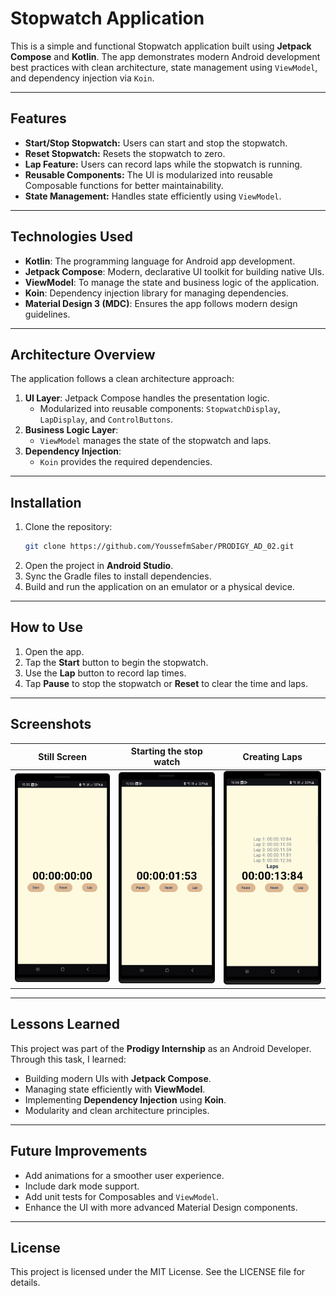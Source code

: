 # Stopwatch Application

This is a simple and functional Stopwatch application built using **Jetpack Compose** and **Kotlin**. The app demonstrates modern Android development best practices with clean architecture, state management using `ViewModel`, and dependency injection via `Koin`.

---

## Features

- **Start/Stop Stopwatch:** Users can start and stop the stopwatch.
- **Reset Stopwatch:** Resets the stopwatch to zero.
- **Lap Feature:** Users can record laps while the stopwatch is running.
- **Reusable Components:** The UI is modularized into reusable Composable functions for better maintainability.
- **State Management:** Handles state efficiently using `ViewModel`.

---

## Technologies Used

- **Kotlin**: The programming language for Android app development.
- **Jetpack Compose**: Modern, declarative UI toolkit for building native UIs.
- **ViewModel**: To manage the state and business logic of the application.
- **Koin**: Dependency injection library for managing dependencies.
- **Material Design 3 (MDC)**: Ensures the app follows modern design guidelines.

---

## Architecture Overview

The application follows a clean architecture approach:

1. **UI Layer**: Jetpack Compose handles the presentation logic.
    - Modularized into reusable components: `StopwatchDisplay`, `LapDisplay`, and `ControlButtons`.
2. **Business Logic Layer**:
    - `ViewModel` manages the state of the stopwatch and laps.
3. **Dependency Injection**:
    - `Koin` provides the required dependencies.

---

## Installation

1. Clone the repository:
   ```bash
   git clone https://github.com/YoussefmSaber/PRODIGY_AD_02.git
   ```
2. Open the project in **Android Studio**.
3. Sync the Gradle files to install dependencies.
4. Build and run the application on an emulator or a physical device.

---

## How to Use

1. Open the app.
2. Tap the **Start** button to begin the stopwatch.
3. Use the **Lap** button to record lap times.
4. Tap **Pause** to stop the stopwatch or **Reset** to clear the time and laps.

---

## Screenshots

| Still Screen                                             | Starting the stop watch                                         | Creating Laps                                                   |
|----------------------------------------------------------|-----------------------------------------------------------------|-----------------------------------------------------------------|
| <img src="src/still-page.png" alt="Screenshot 1" width="200"> | <img src="src/start-timer.png" alt="Screenshot 2" width="200"> | <img src="src/laps.png" alt="Screenshot 3" width="200"> |

---

## Lessons Learned

This project was part of the **Prodigy Internship** as an Android Developer. Through this task, I learned:

- Building modern UIs with **Jetpack Compose**.
- Managing state efficiently with **ViewModel**.
- Implementing **Dependency Injection** using **Koin**.
- Modularity and clean architecture principles.

---

## Future Improvements

- Add animations for a smoother user experience.
- Include dark mode support.
- Add unit tests for Composables and `ViewModel`.
- Enhance the UI with more advanced Material Design components.

---

## License

This project is licensed under the MIT License. See the LICENSE file for details.
